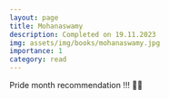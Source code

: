 ```yaml
---
layout: page
title: Mohanaswamy
description: Completed on 19.11.2023
img: assets/img/books/mohanaswamy.jpg
importance: 1
category: read
---
```


Pride month recommendation !!! :rainbow_flag:
